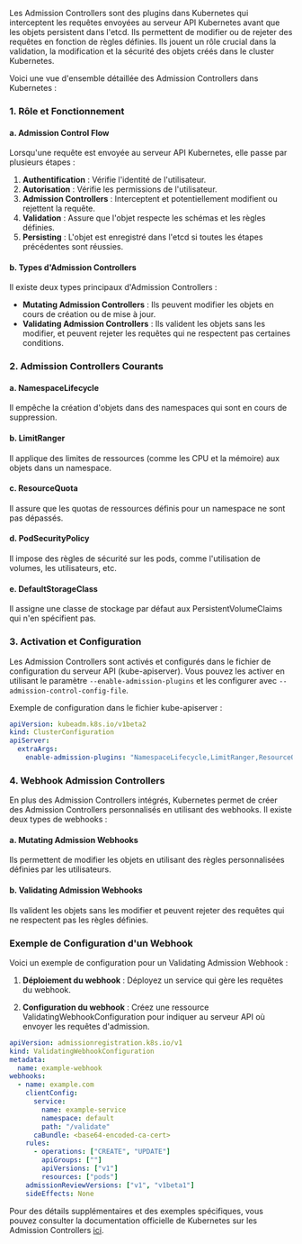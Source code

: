 Les Admission Controllers sont des plugins dans Kubernetes qui interceptent les requêtes envoyées au serveur API Kubernetes avant que les objets persistent dans l'etcd. Ils permettent de modifier ou de rejeter des requêtes en fonction de règles définies. Ils jouent un rôle crucial dans la validation, la modification et la sécurité des objets créés dans le cluster Kubernetes.

Voici une vue d'ensemble détaillée des Admission Controllers dans Kubernetes :

### 1. Rôle et Fonctionnement

#### a. **Admission Control Flow**
Lorsqu'une requête est envoyée au serveur API Kubernetes, elle passe par plusieurs étapes :
1. **Authentification** : Vérifie l'identité de l'utilisateur.
2. **Autorisation** : Vérifie les permissions de l'utilisateur.
3. **Admission Controllers** : Interceptent et potentiellement modifient ou rejettent la requête.
4. **Validation** : Assure que l'objet respecte les schémas et les règles définies.
5. **Persisting** : L'objet est enregistré dans l'etcd si toutes les étapes précédentes sont réussies.

#### b. **Types d'Admission Controllers**
Il existe deux types principaux d'Admission Controllers :
- **Mutating Admission Controllers** : Ils peuvent modifier les objets en cours de création ou de mise à jour.
- **Validating Admission Controllers** : Ils valident les objets sans les modifier, et peuvent rejeter les requêtes qui ne respectent pas certaines conditions.

### 2. Admission Controllers Courants

#### a. **NamespaceLifecycle**
Il empêche la création d'objets dans des namespaces qui sont en cours de suppression.

#### b. **LimitRanger**
Il applique des limites de ressources (comme les CPU et la mémoire) aux objets dans un namespace.

#### c. **ResourceQuota**
Il assure que les quotas de ressources définis pour un namespace ne sont pas dépassés.

#### d. **PodSecurityPolicy**
Il impose des règles de sécurité sur les pods, comme l'utilisation de volumes, les utilisateurs, etc.

#### e. **DefaultStorageClass**
Il assigne une classe de stockage par défaut aux PersistentVolumeClaims qui n'en spécifient pas.

### 3. Activation et Configuration

Les Admission Controllers sont activés et configurés dans le fichier de configuration du serveur API (kube-apiserver). Vous pouvez les activer en utilisant le paramètre `--enable-admission-plugins` et les configurer avec `--admission-control-config-file`.

Exemple de configuration dans le fichier kube-apiserver :

```yaml
apiVersion: kubeadm.k8s.io/v1beta2
kind: ClusterConfiguration
apiServer:
  extraArgs:
    enable-admission-plugins: "NamespaceLifecycle,LimitRanger,ResourceQuota,PodSecurityPolicy,DefaultStorageClass"
```

### 4. Webhook Admission Controllers

En plus des Admission Controllers intégrés, Kubernetes permet de créer des Admission Controllers personnalisés en utilisant des webhooks. Il existe deux types de webhooks :

#### a. **Mutating Admission Webhooks**
Ils permettent de modifier les objets en utilisant des règles personnalisées définies par les utilisateurs.

#### b. **Validating Admission Webhooks**
Ils valident les objets sans les modifier et peuvent rejeter des requêtes qui ne respectent pas les règles définies.

### Exemple de Configuration d'un Webhook

Voici un exemple de configuration pour un Validating Admission Webhook :

1. **Déploiement du webhook** : Déployez un service qui gère les requêtes du webhook.

2. **Configuration du webhook** : Créez une ressource ValidatingWebhookConfiguration pour indiquer au serveur API où envoyer les requêtes d'admission.

```yaml
apiVersion: admissionregistration.k8s.io/v1
kind: ValidatingWebhookConfiguration
metadata:
  name: example-webhook
webhooks:
  - name: example.com
    clientConfig:
      service:
        name: example-service
        namespace: default
        path: "/validate"
      caBundle: <base64-encoded-ca-cert>
    rules:
      - operations: ["CREATE", "UPDATE"]
        apiGroups: [""]
        apiVersions: ["v1"]
        resources: ["pods"]
    admissionReviewVersions: ["v1", "v1beta1"]
    sideEffects: None
```


Pour des détails supplémentaires et des exemples spécifiques, vous pouvez consulter la documentation officielle de Kubernetes sur les Admission Controllers [ici](https://kubernetes.io/docs/reference/access-authn-authz/admission-controllers/).